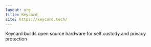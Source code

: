 ```yaml
---
layout: org
title: Keycard
site: https://keycard.tech/
---
```

Keycard builds open source hardware for self custody and privacy protection
